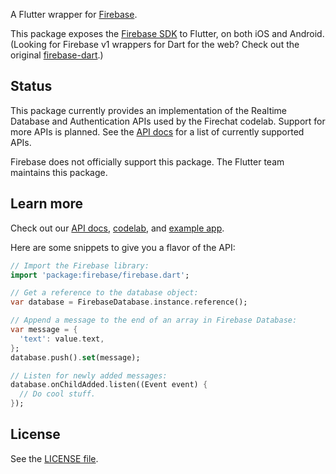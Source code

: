 A Flutter wrapper for [Firebase](http://firebase.google.com/).

This package exposes the [Firebase SDK](https://firebase.google.com/docs/)
to Flutter, on both iOS and Android. 
(Looking for Firebase v1 wrappers for Dart for the web? Check out the original [firebase-dart](https://github.com/firebase/firebase-dart).)

## Status

This package currently provides an implementation of the 
Realtime Database and Authentication APIs used by the Firechat codelab.
Support for more APIs is planned. See the [API docs](https://flutter.github.io/firebase-dart) for
a list of currently supported APIs.

Firebase does not officially support this package. The Flutter
team maintains this package.

## Learn more

Check out our [API docs](https://flutter.github.io/firebase-dart), 
[codelab](https://codelabs.developers.google.com/codelabs/flutter/), and
[example app](https://github.com/flutter/firechat-flutter/).

Here are some snippets to give you a flavor of the API:

```dart
// Import the Firebase library:
import 'package:firebase/firebase.dart';

// Get a reference to the database object:
var database = FirebaseDatabase.instance.reference();

// Append a message to the end of an array in Firebase Database:
var message = {
  'text': value.text,
};
database.push().set(message);

// Listen for newly added messages:
database.onChildAdded.listen((Event event) {
  // Do cool stuff.
});
```

## License

See the [LICENSE file](https://github.com/flutter/firebase2-dart/blob/master/LICENSE).
